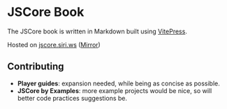# JSCore Book

The JSCore book is written in Markdown built using [VitePress](https://vitepress.dev/).

Hosted on [jscore.siri.ws](https://jscore.siri.ws) ([Mirror](https://fabriccore.github.io/jscore))

## Contributing

- **Player guides**: expansion needed, while being as concise as possible.
- **JSCore by Examples**: more example projects would be nice, so will better code practices suggestions be.
